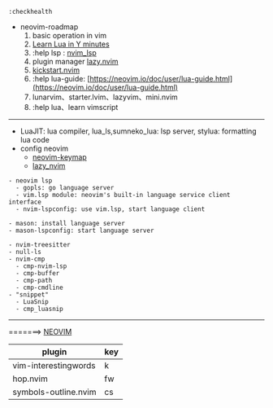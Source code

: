 ```
:checkhealth
```

- neovim-roadmap
  1. basic operation in vim
  2. [Learn Lua in Y minutes](https://learnxinyminutes.com/docs/lua/)
  3. :help lsp : [nvim_lsp](https://haoran-mc.github.io/231128-nvim_lsp.html)
  4. plugin manager [lazy.nvim](https://github.com/folke/lazy.nvim)
  5. [kickstart.nvim](https://github.com/nvim-lua/kickstart.nvim)
  6. :help lua-guide: [https://neovim.io/doc/user/lua-guide.html](https://neovim.io/doc/user/lua-guide.html)
  7. lunarvim、starter.lvim、lazyvim、mini.nvim
  8. :help lua、learn vimscript


-----
- LuaJIT: lua compiler, lua_ls,sumneko_lua: lsp server, stylua: formatting lua code
- config neovim
  - [neovim-keymap](https://haoran-mc.github.io/231129-neovim-keymap.html)
  - [lazy_nvim](https://haoran-mc.github.io/231129-lazy_nvim.html)

```
- neovim lsp
  - gopls: go language server
  - vim.lsp module: neovim's built-in language service client interface
  - nvim-lspconfig: use vim.lsp, start language client
```
```
- mason: install language server
- mason-lspconfig: start language server
```
```
- nvim-treesitter
- null-ls
- nvim-cmp
  - cmp-nvim-lsp
  - cmp-buffer
  - cmp-path
  - cmp-cmdline
- "snippet"
  - LuaSnip
  - cmp_luasnip
```

-----
=======> [NEOVIM](https://haoran-mc.github.io/231105-neovim.html)


| plugin                            | key        |
|-----------------------------------|------------|
| vim-interestingwords              | <leader>k  |
| hop.nvim                          | <leader>fw |
| symbols-outline.nvim              | <leader>cs |

